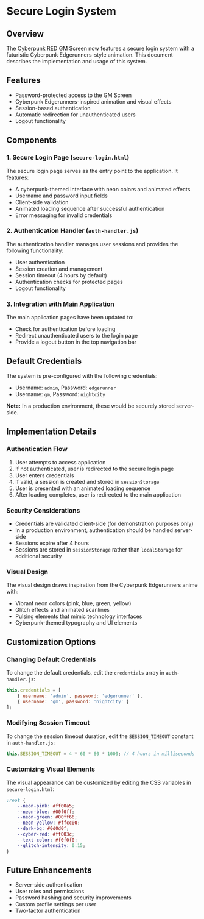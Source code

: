 # Secure Login System

## Overview

The Cyberpunk RED GM Screen now features a secure login system with a futuristic Cyberpunk Edgerunners-style animation. This document describes the implementation and usage of this system.

## Features

- Password-protected access to the GM Screen
- Cyberpunk Edgerunners-inspired animation and visual effects
- Session-based authentication
- Automatic redirection for unauthenticated users
- Logout functionality

## Components

### 1. Secure Login Page (`secure-login.html`)

The secure login page serves as the entry point to the application. It features:

- A cyberpunk-themed interface with neon colors and animated effects
- Username and password input fields
- Client-side validation
- Animated loading sequence after successful authentication
- Error messaging for invalid credentials

### 2. Authentication Handler (`auth-handler.js`)

The authentication handler manages user sessions and provides the following functionality:

- User authentication
- Session creation and management
- Session timeout (4 hours by default)
- Authentication checks for protected pages
- Logout functionality

### 3. Integration with Main Application

The main application pages have been updated to:

- Check for authentication before loading
- Redirect unauthenticated users to the login page
- Provide a logout button in the top navigation bar

## Default Credentials

The system is pre-configured with the following credentials:

- Username: `admin`, Password: `edgerunner`
- Username: `gm`, Password: `nightcity`

**Note:** In a production environment, these would be securely stored server-side.

## Implementation Details

### Authentication Flow

1. User attempts to access application
2. If not authenticated, user is redirected to the secure login page
3. User enters credentials
4. If valid, a session is created and stored in `sessionStorage`
5. User is presented with an animated loading sequence
6. After loading completes, user is redirected to the main application

### Security Considerations

- Credentials are validated client-side (for demonstration purposes only)
- In a production environment, authentication should be handled server-side
- Sessions expire after 4 hours
- Sessions are stored in `sessionStorage` rather than `localStorage` for additional security

### Visual Design

The visual design draws inspiration from the Cyberpunk Edgerunners anime with:

- Vibrant neon colors (pink, blue, green, yellow)
- Glitch effects and animated scanlines
- Pulsing elements that mimic technology interfaces
- Cyberpunk-themed typography and UI elements

## Customization Options

### Changing Default Credentials

To change the default credentials, edit the `credentials` array in `auth-handler.js`:

```javascript
this.credentials = [
    { username: 'admin', password: 'edgerunner' },
    { username: 'gm', password: 'nightcity' }
];
```

### Modifying Session Timeout

To change the session timeout duration, edit the `SESSION_TIMEOUT` constant in `auth-handler.js`:

```javascript
this.SESSION_TIMEOUT = 4 * 60 * 60 * 1000; // 4 hours in milliseconds
```

### Customizing Visual Elements

The visual appearance can be customized by editing the CSS variables in `secure-login.html`:

```css
:root {
    --neon-pink: #ff00a5;
    --neon-blue: #00f0ff;
    --neon-green: #00ff66;
    --neon-yellow: #ffcc00;
    --dark-bg: #0d0d0f;
    --cyber-red: #ff003c;
    --text-color: #f0f0f0;
    --glitch-intensity: 0.15;
}
```

## Future Enhancements

- Server-side authentication
- User roles and permissions
- Password hashing and security improvements
- Custom profile settings per user
- Two-factor authentication